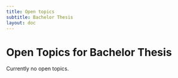 ```yaml
---
title: Open topics
subtitle: Bachelor Thesis
layout: doc
---
```

# Open Topics for Bachelor Thesis

Currently no open topics.
